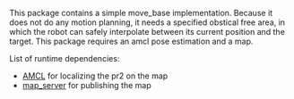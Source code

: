 This package contains a simple move_base implementation. Because it does not do any motion planning, it needs a specified obstical free area, in which the robot can safely interpolate between its current position and the target.
This package requires an amcl pose estimation and a map.

List of runtime dependencies:
- [AMCL](http://wiki.ros.org/amcl) for localizing the pr2 on the map
- [map_server](http://wiki.ros.org/map_server) for publishing the map

